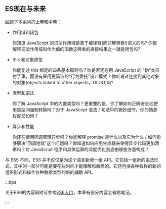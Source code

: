 ## ES现在与未来

回顾下本系列的上卷和中卷：

- 作用域和闭包

  你知道 JavaScript 的词法作用域是基于编译器(而非解释器!)语义的吗? 你能解释词法作用域和作为值的函数这两者的直接结果之一就是闭包吗?

- this 和对象原型

  你能复述 this 绑定的四条基本原则吗？你是否还在用 JavaScript 的 “伪”类应付了事，而没有采用更简洁的“行为委托”设计模式？你听说过连接到其他对象的对象(objects linked to other objects，OLOO)吗?

- 类型和语法

  你了解 JavaScript 中的内置类型吗？更重要的是，你了解如何正确安全地使用类型间强制转换吗？对于 JavaScript 语法 / 句法中的微妙细节，你的熟悉程度又如何？

- 异步和性能

  你还在使用回调管理异步吗？你能解释 promise 是什么以及它为什么 / 如何能够解决“回调地狱”这个问题吗？你知道如何应用生成器来使得异步代码更加清晰吗？对 JavaScript 程序和具体运算的深度优化到底由哪些方面构成？

与 ES5 不同，ES6 并不仅仅是为这个语言新增一组 API。它包括一组新的语法形式，其中的一部分可能是要花些时间才能理解和熟悉的。它还包括各种各样的新的组织形式和操作各种数据类型的新的辅助 API。

:::tips

关于ES6的内容同时可参考[ES6入门]()，本章有部分内容会省略笔记。

:::